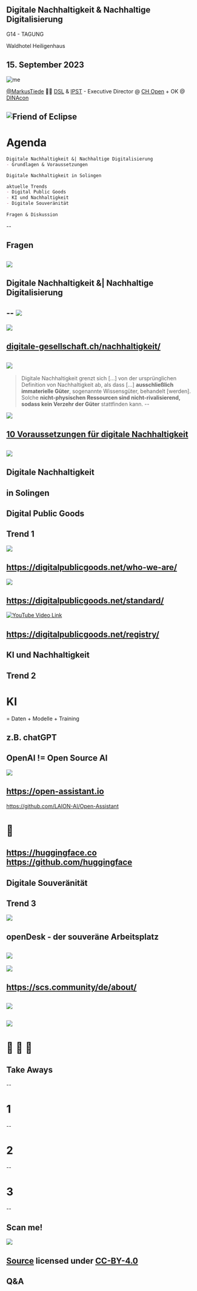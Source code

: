 ## Digitale Nachhaltigkeit & Nachhaltige Digitalisierung

G14 - TAGUNG

Waldhotel Heiligenhaus

**15. September 2023**
--
![me](https://github.com/MarkusTiede/about/raw/main/img/me-circle.png)

[@MarkusTiede](https://twitter.com/MarkusTiede) 👨‍🏫 [DSL](https://www.bfh.ch/de/forschung/forschungsbereiche/digital-sustainability-lab/) & [IPST](https://www.bfh.ch/de/forschung/forschungsbereiche/public-sector-transformation/) - Executive Director @ [CH Open](https://www.ch-open.ch) + OK @ [DINAcon](https://dinacon.ch)

![Friend of Eclipse](https://www.eclipse.org/community/newsletter/imagesmisc/frendsEclipse.png "Friend of Eclipse")
---
# Agenda

```md [|1-2|4|6-9|11|]
Digitale Nachhaltigkeit &| Nachhaltige Digitalisierung
- Grundlagen & Voraussetzungen

Digitale Nachhaltigkeit in Solingen 

aktuelle Trends
- Digital Public Goods
- KI und Nachhaltigkeit
- Digitale Souveränität
  
Fragen & Diskussion
```
--
## Fragen

![](http://api.qrserver.com/v1/create-qr-code/?color=000000&amp;bgcolor=FFFFFF&amp;data=https%3A%2F%2Fetherpad.wikimedia.org%2Fp%2Fbfh-opensource-2023-sol&amp;qzone=1&amp;margin=0&amp;size=300x300&amp;ecc=L)
---
## Digitale Nachhaltigkeit &| Nachhaltige Digitalisierung
--
![](https://upload.wikimedia.org/wikipedia/commons/f/f4/Janus-Vatican.JPG)
--
![](https://open-co.de/2022-sitic-dina-workshop/slides/nadi-dina-01.png)

[digitale-gesellschaft.ch/nachhaltigkeit/](https://www.digitale-gesellschaft.ch/nachhaltigkeit/)
--
![](https://open-co.de/2022-sitic-dina-workshop/slides/nadi-dina-02.png)
--
> Digitale Nachhaltigkeit grenzt sich [...] von der ursprünglichen Definition von Nachhaltigkeit ab, als dass [...] **ausschließlich immaterielle Güter**, sogenannte Wissensgüter, behandelt [werden]. Solche **nicht-physischen Ressourcen sind nicht-rivalisierend, sodass kein Verzehr der Güter** stattfinden kann.
--

![](https://upload.wikimedia.org/wikipedia/commons/thumb/c/c0/Icon_Digitale_Nachhaltigkeit_Farbig.svg/400px-Icon_Digitale_Nachhaltigkeit_Farbig.svg.png)

[10 Voraussetzungen für digitale Nachhaltigkeit](https://de.wikipedia.org/wiki/Digitale_Nachhaltigkeit#Zehn_Voraussetzungen_der_digitalen_Nachhaltigkeit)
--

![](https://open-co.de/2022-sitic-dina-workshop/slides/dina-criteria.png)
---
## Digitale Nachhaltigkeit
in Solingen
---
## Digital Public Goods
Trend 1
--
![](https://github.com/DPGAlliance/.github/raw/main/profile/logo.png)

https://digitalpublicgoods.net/who-we-are/
--
![](https://s3.amazonaws.com/dpg-website/wp-content/uploads/2023/06/23195609/Screenshot-2023-06-23-at-15-55-36-DPGA-full-slide-template_June-2021.png)

https://digitalpublicgoods.net/standard/
--
[![YouTube Video Link](https://img.youtube.com/vi/041BUUM19a0/0.jpg)](https://youtu.be/041BUUM19a0?t=12)

https://digitalpublicgoods.net/registry/
---
## KI und Nachhaltigkeit
Trend 2
--
# KI

= Daten + Modelle + Training

## z.B. chatGPT 

OpenAI != Open Source AI
--
![](https://open-assistant.io/images/logos/logo.svg)

https://open-assistant.io
--
https://github.com/LAION-AI/Open-Assistant

# 🤗

https://huggingface.co
https://github.com/huggingface
---
## Digitale Souveränität
Trend 3
--
[![](https://gitlab.opencode.de/bmi/souveraener_arbeitsplatz/info/-/raw/main/Images/openDesk_Grafik.png)](https://gitlab.opencode.de/bmi/souveraener_arbeitsplatz/info#produktvision)

openDesk - der souveräne Arbeitsplatz
--
[![](https://gitlab.opencode.de/bmi/souveraener_arbeitsplatz/info/-/raw/main/Images/openDesk_Komponenten.png)](https://gitlab.opencode.de/bmi/souveraener_arbeitsplatz/info#roadmap)
--
![](https://avatars.githubusercontent.com/u/63697494?s=200&v=4)

https://scs.community/de/about/
--
![](https://scs.community/assets/images/201001-SCS-4c-06fe1d5ce5729b4e6bc3ac5190d4dafab09f0374f8e329baeab2b092983a3ea2bc11268e0c783f58f4e991e819375bcf5c6bdc95df977bdea22d145b04f6e934.png)
--
![](https://scs.community/assets/images/Ecosys-SCS-Acatech-cc031dca3f45d6d3a84cc06ede668c31e420dd04cfb5f1a9bd53f36aa3c73eebebb8542338f6ed102ebade908ff3ab5afadfe7c87cca82bb5d1e13c215267e0d.png)
---
# 🍕 🥗 🍱 

## Take Aways
--
# 1
--
# 2
--
# 3
--
## Scan me!

![](http://api.qrserver.com/v1/create-qr-code/?color=000000&bgcolor=FFFFFF&data=https%3A%2F%2Fgithub.com%2Fbfh%2Fopensource%2Fblob%2Fmain%2Fdocs%2Fslides%2F2023-sol%2Fcontent.md&qzone=0&margin=0&size=400x400&ecc=L)

[Source](https://github.com/bfh/opensource/blob/main/docs/slides/2023-sol/content.md) licensed under [CC-BY-4.0](https://creativecommons.org/licenses/by/4.0/) 
--
## Q&A